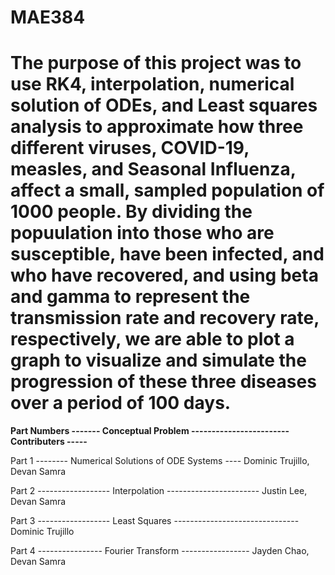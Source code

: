 # MAE384


# The purpose of this project was to use RK4, interpolation, numerical solution of ODEs, and Least squares analysis to approximate how three different viruses, COVID-19, measles, and Seasonal Influenza, affect a small, sampled population of 1000 people. By dividing the popuulation into those who are susceptible, have been infected, and who have recovered, and using beta and gamma to represent the transmission rate and recovery rate, respectively, we are able to plot a graph to visualize and simulate the progression of these three diseases over a period of 100 days. 


**Part Numbers ------- Conceptual Problem ------------------------ Contributers -----**

Part 1 -------- Numerical Solutions of ODE Systems ---- Dominic Trujillo, Devan Samra

Part 2 ------------------ Interpolation ----------------------- Justin Lee, Devan Samra

Part 3 ------------------ Least Squares ------------------------------- Dominic Trujillo

Part 4 ---------------- Fourier Transform ----------------- Jayden Chao, Devan Samra
